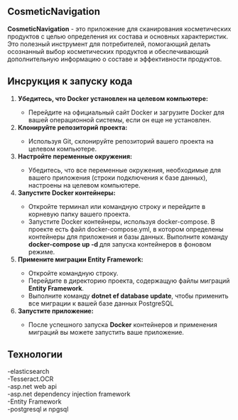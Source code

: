 ## CosmeticNavigation
<b>CosmeticNavigation</b> - это приложение для сканирования косметических продуктов с целью определения их состава и основных характеристик. Это полезный инструмент для потребителей, помогающий делать осознанный выбор косметических продуктов и обеспечивающий дополнительную информацию о составе и эффективности продуктов.

## Инсрукция к запуску кода
<ol>
  <li><b>Убедитесь, что Docker установлен на целевом компьютере:</b></li>
  <ul>
    <li>Перейдите на официальный сайт Docker и загрузите Docker для вашей операционной системы, если он еще не установлен.</li>
  </ul>
  <li><b>Клонируйте репозиторий проекта:</b></li>
  <ul>
    <li>Используя Git, склонируйте репозиторий вашего проекта на целевом компьютере.</li>
  </ul>
  <li><b>Настройте переменные окружения:</b></li>
  <ul>
    <li>Убедитесь, что все переменные окружения, необходимые для вашего приложения (строки подключения к базе данных), настроены на целевом компьютере. </li>
  </ul>
  <li><b>Запустите Docker контейнеры:</b></li>
  <ul>
    <li>Откройте терминал или командную строку и перейдите в корневую папку вашего проекта.</li>
    <li>Запустите Docker контейнеры, используя docker-compose. В проекте есть файл docker-compose.yml, в котором определены контейнеры для приложения и базы данных. Выполните команду<strong> docker-compose up -d </strong>для запуска контейнеров в фоновом режиме.</li>
  </ul>
  <li><b>Примените миграции Entity Framework:</b></li>
  <ul>
    <li>Откройте командную строку.</li>
    <li>Перейдите в директорию проекта, содержащую файлы миграций <b>Entity Framework</b>.</li>
    <li>Выполните команду <strong>dotnet ef database update</strong>, чтобы применить все миграции к вашей базе данных PostgreSQL</li>
  </ul>
  <li><b>Запустите приложение:</b></li>
  <ul>
    <li>После успешного запуска <b>Docker</b> контейнеров и применения миграций вы можете запустить ваше приложение.</li>
  </ul>
</ol>


## Технологии
-elasticsearch<br>
-Tesseract.OCR<br>
-asp.net web api<br>
-asp.net dependency injection framework<br>
-Entity Framework<br>
-postgresql и npgsql<br>
